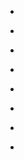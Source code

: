 
- [](/2017/02/10155403089058912/)

- [](/2017/01/10155301380868912/)

- [](/2016/05/10154592536453912/)

- [](/2015/12/10154251626028912/)

- [](/2014/04/10152885612978912/)

- [](/2013/04/10152174311588912/)

- [](/2010/05/118761854814990/)

- [](/2010/01/357959994/)
